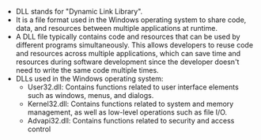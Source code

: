 - DLL stands for "Dynamic Link Library". 
- It is a file format used in the Windows operating system to share code, data, and resources between multiple applications at runtime.
- A DLL file typically contains code and resources that can be used by different programs simultaneously. This allows developers to reuse code and resources across multiple applications, which can save time and resources during software development since the developer doesn't need to write the same code multiple times.
- DLLs used in the Windows operating system:
	- User32.dll: Contains functions related to user interface elements such as windows, menus, and dialogs. 
	- Kernel32.dll: Contains functions related to system and memory management, as well as low-level operations such as file I/O.
	- Advapi32.dll: Contains functions related to security and access control